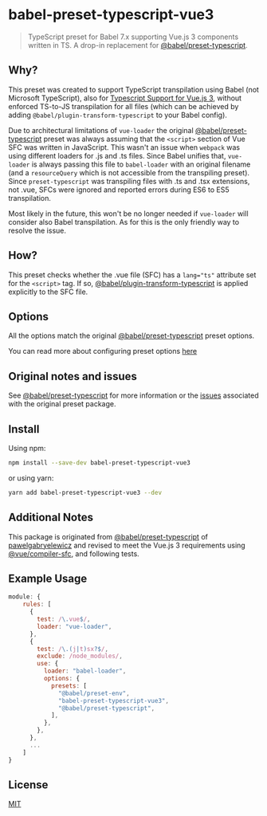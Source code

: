 # babel-preset-typescript-vue3

> TypeScript preset for Babel 7.x supporting Vue.js 3 components written in TS. A drop-in replacement for [@babel/preset-typescript](https://babeljs.io/docs/en/next/babel-preset-typescript.html).

## Why?

This preset was created to support TypeScript transpilation using Babel (not Microsoft TypeScript), also for [Typescript Support for Vue.js 3](https://v3.vuejs.org/guide/typescript-support.html), without enforced TS-to-JS transpilation for all files (which can be achieved by adding `@babel/plugin-transform-typescript` to your Babel config).

Due to architectural limitations of `vue-loader` the original [@babel/preset-typescript](https://babeljs.io/docs/en/next/babel-preset-typescript.html) preset was always assuming that the `<script>` section of Vue SFC was written in JavaScript. This wasn't an issue when `webpack` was using different loaders for .js and .ts files. Since Babel unifies that, `vue-loader` is always passing this file to `babel-loader` with an original filename (and a `resourceQuery` which is not accessible from the transpiling preset). Since `preset-typescript` was transpiling files with .ts and .tsx extensions, not .vue, SFCs were ignored and reported errors during ES6 to ES5 transpilation.

Most likely in the future, this won't be no longer needed if `vue-loader` will consider also Babel transpilation. As for this is the only friendly way to resolve the issue.

## How?

This preset checks whether the .vue file (SFC) has a `lang="ts"` attribute set for the `<script>` tag. If so, [@babel/plugin-transform-typescript](https://babeljs.io/docs/en/babel-plugin-transform-typescript) is applied explicitly to the SFC file.

## Options

All the options match the original [@babel/preset-typescript](https://babeljs.io/docs/en/next/babel-preset-typescript.html) preset options.

You can read more about configuring preset options [here](https://babeljs.io/docs/en/presets#preset-options)

## Original notes and issues

See [@babel/preset-typescript](https://babeljs.io/docs/en/next/babel-preset-typescript.html) for more information or the [issues](https://github.com/babel/babel/issues?utf8=%E2%9C%93&q=is%3Aissue+label%3A%22area%3A%20typescript%22+is%3Aopen) associated with the original preset package.

## Install

Using npm:

```sh
npm install --save-dev babel-preset-typescript-vue3
```

or using yarn:

```sh
yarn add babel-preset-typescript-vue3 --dev
```

## Additional Notes

This package is originated from [@babel/preset-typescript](https://github.com/pawelgabryelewicz/babel-preset-typescript-vue) of [pawelgabryelewicz](https://github.com/pawelgabryelewicz) and revised to meet the Vue.js 3 requirements using [@vue/compiler-sfc](https://www.npmjs.com/package/@vue/compiler-sfc), and following tests.

## Example Usage

```javascript
module: {
    rules: [
      {
        test: /\.vue$/,
        loader: "vue-loader",
      },
      {
        test: /\.(j|t)sx?$/,
        exclude: /node_modules/,
        use: {
          loader: "babel-loader",
          options: {
            presets: [
              "@babel/preset-env",
              "babel-preset-typescript-vue3",
              "@babel/preset-typescript",
            ],
          },
        },
      },
      ...
    ]
}
```

## License

[MIT](http://opensource.org/licenses/MIT)
